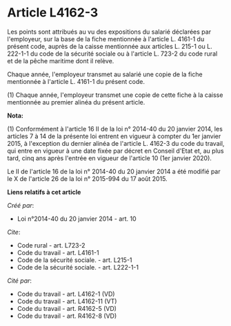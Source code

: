 # Article L4162-3

Les points sont attribués au vu des expositions du salarié déclarées par l'employeur, sur la base de la fiche mentionnée à
l'article L. 4161-1 du présent code, auprès de la caisse mentionnée aux articles L. 215-1 ou L. 222-1-1 du code de la
sécurité sociale ou à l'article L. 723-2 du code rural et de la pêche maritime dont il relève. 

Chaque année, l'employeur transmet au salarié une copie de la fiche mentionnée à l'article L. 4161-1 du présent code. 

(1) Chaque année, l'employeur transmet une copie de cette fiche à la caisse mentionnée au premier alinéa du présent article.

**Nota:**

(1) Conformément à l'article 16 II de la loi n° 2014-40 du 20 janvier 2014, les articles 7 à 14 de la présente loi entrent en
vigueur à compter du 1er janvier 2015, à l'exception du dernier alinéa de l'article L. 4162-3 du code du travail, qui entre
en vigueur à une date fixée par décret en Conseil d'Etat et, au plus tard, cinq ans après l'entrée en vigueur de l'article 10
(1er janvier 2020).

Le II de l'article 16 de la loi n° 2014-40 du 20 janvier 2014 a été modifié par le X de l'article 26 de la loi n° 2015-994 du
17 août 2015.

**Liens relatifs à cet article**

_Créé par_:

  - Loi n°2014-40 du 20 janvier 2014 - art. 10

_Cite_:

  - Code rural - art. L723-2
  - Code du travail - art. L4161-1
  - Code de la sécurité sociale. - art. L215-1
  - Code de la sécurité sociale. - art. L222-1-1

_Cité par_:

  - Code du travail - art. L4162-1 (VD)
  - Code du travail - art. L4162-11 (VT)
  - Code du travail - art. R4162-5 (VD)
  - Code du travail - art. R4162-8 (VD)
